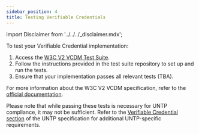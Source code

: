 ```yaml
---
sidebar_position: 4
title: Testing Verifiable Credentials
---
```


import Disclaimer from '../../../\_disclaimer.mdx';

<Disclaimer />

To test your Verifiable Credential implementation:

1. Access the [W3C V2 VCDM Test Suite](https://github.com/w3c/vc-data-model-2.0-test-suite).
2. Follow the instructions provided in the test suite repository to set up and run the tests.
3. Ensure that your implementation passes all relevant tests (TBA).

For more information about the W3C V2 VCDM specification, refer to the [official documentation](https://www.w3.org/TR/vc-data-model-2.0/).

Please note that while passing these tests is necessary for UNTP compliance, it may not be sufficient. Refer to the [Verifiable Credential section](https://uncefact.github.io/spec-untp/docs/specification/VerifiableCredentials) of the UNTP specification for additional UNTP-specific requirements.
